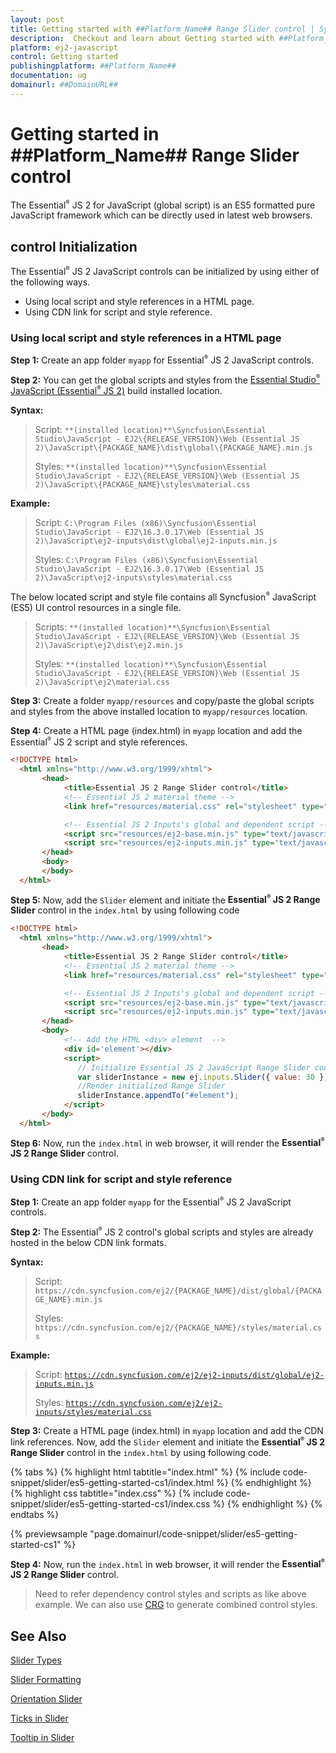 ```yaml
---
layout: post
title: Getting started with ##Platform_Name## Range Slider control | Syncfusion
description:  Checkout and learn about Getting started with ##Platform_Name## Range Slider control of Syncfusion Essential JS 2 and more details.
platform: ej2-javascript
control: Getting started 
publishingplatform: ##Platform_Name##
documentation: ug
domainurl: ##DomainURL##
---
```


# Getting started in ##Platform_Name## Range Slider control

The Essential<sup style="font-size:70%">&reg;</sup> JS 2 for JavaScript (global script) is an ES5 formatted pure JavaScript framework which can be directly used in latest web browsers.

## control Initialization

The Essential<sup style="font-size:70%">&reg;</sup> JS 2 JavaScript controls can be initialized by using either of the following ways.

* Using local script and style references in a HTML page.
* Using CDN link for script and style reference.

### Using local script and style references in a HTML page

**Step 1:** Create an app folder `myapp` for Essential<sup style="font-size:70%">&reg;</sup> JS 2 JavaScript controls.

**Step 2:** You can get the global scripts and styles from the [Essential Studio<sup style="font-size:70%">&reg;</sup> JavaScript (Essential<sup style="font-size:70%">&reg;</sup> JS 2)](https://www.syncfusion.com/downloads/essential-js2) build installed location.

**Syntax:**
> Script: `**(installed location)**\Syncfusion\Essential Studio\JavaScript - EJ2\{RELEASE_VERSION}\Web (Essential JS 2)\JavaScript\{PACKAGE_NAME}\dist\global\{PACKAGE_NAME}.min.js`
>
> Styles: `**(installed location)**\Syncfusion\Essential Studio\JavaScript - EJ2\{RELEASE_VERSION}\Web (Essential JS 2)\JavaScript\{PACKAGE_NAME}\styles\material.css`

**Example:**

> Script: `C:\Program Files (x86)\Syncfusion\Essential Studio\JavaScript - EJ2\16.3.0.17\Web (Essential JS 2)\JavaScript\ej2-inputs\dist\global\ej2-inputs.min.js`
>
> Styles: `C:\Program Files (x86)\Syncfusion\Essential Studio\JavaScript - EJ2\16.3.0.17\Web (Essential JS 2)\JavaScript\ej2-inputs\styles\material.css`

The below located script and style file contains all Syncfusion<sup style="font-size:70%">&reg;</sup> JavaScript (ES5) UI control resources in a single file.

> Scripts: `**(installed location)**\Syncfusion\Essential Studio\JavaScript - EJ2\{RELEASE_VERSION}\Web (Essential JS 2)\JavaScript\ej2\dist\ej2.min.js`
>
> Styles: `**(installed location)**\Syncfusion\Essential Studio\JavaScript - EJ2\{RELEASE_VERSION}\Web (Essential JS 2)\JavaScript\ej2\material.css`

**Step 3:** Create a folder `myapp/resources` and copy/paste the global scripts and styles from the above installed location to `myapp/resources` location.

**Step 4:** Create a HTML page (index.html) in `myapp` location and add the Essential<sup style="font-size:70%">&reg;</sup> JS 2 script and style references.

```html
<!DOCTYPE html>
  <html xmlns="http://www.w3.org/1999/xhtml">
       <head>
            <title>Essential JS 2 Range Slider control</title>
            <!-- Essential JS 2 material theme -->
            <link href="resources/material.css" rel="stylesheet" type="text/css"/>

            <!-- Essential JS 2 Inputs's global and dependent script -->
            <script src="resources/ej2-base.min.js" type="text/javascript"></script>
            <script src="resources/ej2-inputs.min.js" type="text/javascript"></script>
       </head>
       <body>
       </body>
  </html>
```

**Step 5:** Now, add the `Slider` element and initiate the **Essential<sup style="font-size:70%">&reg;</sup> JS 2 Range Slider** control in the `index.html` by using following code

```html
<!DOCTYPE html>
  <html xmlns="http://www.w3.org/1999/xhtml">
       <head>
            <title>Essential JS 2 Range Slider control</title>
            <!-- Essential JS 2 material theme -->
            <link href="resources/material.css" rel="stylesheet" type="text/css"/>

            <!-- Essential JS 2 Inputs's global and dependent script -->
            <script src="resources/ej2-base.min.js" type="text/javascript"></script>
            <script src="resources/ej2-inputs.min.js" type="text/javascript"></script>
       </head>
       <body>
            <!-- Add the HTML <div> element  -->
            <div id='element'></div>
            <script>
               // Initialize Essential JS 2 JavaScript Range Slider control
               var sliderInstance = new ej.inputs.Slider({ value: 30 });
               //Render initialized Range Slider
               sliderInstance.appendTo("#element");
            </script>
       </body>
  </html>
```

**Step 6:** Now, run the `index.html` in web browser, it will render the **Essential<sup style="font-size:70%">&reg;</sup> JS 2 Range Slider** control.

### Using CDN link for script and style reference

**Step 1:** Create an app folder `myapp` for the Essential<sup style="font-size:70%">&reg;</sup> JS 2 JavaScript controls.

**Step 2:** The Essential<sup style="font-size:70%">&reg;</sup> JS 2 control's global scripts and styles are already hosted in the below CDN link formats.

**Syntax:**
> Script: `https://cdn.syncfusion.com/ej2/{PACKAGE_NAME}/dist/global/{PACKAGE_NAME}.min.js`
>
> Styles: `https://cdn.syncfusion.com/ej2/{PACKAGE_NAME}/styles/material.css`

**Example:**
> Script: [`https://cdn.syncfusion.com/ej2/ej2-inputs/dist/global/ej2-inputs.min.js`](https://cdn.syncfusion.com/ej2/ej2-inputs/dist/global/ej2-inputs.min.js)
>
> Styles: [`https://cdn.syncfusion.com/ej2/ej2-inputs/styles/material.css`](https://cdn.syncfusion.com/ej2/ej2-inputs/styles/material.css)

**Step 3:** Create a HTML page (index.html) in `myapp` location and add the CDN link references. Now, add the `Slider` element and initiate the **Essential<sup style="font-size:70%">&reg;</sup> JS 2 Range Slider** control in the `index.html` by using following code.

{% tabs %}
{% highlight html tabtitle="index.html" %}
{% include code-snippet/slider/es5-getting-started-cs1/index.html %}
{% endhighlight %}
{% highlight css tabtitle="index.css" %}
{% include code-snippet/slider/es5-getting-started-cs1/index.css %}
{% endhighlight %}
{% endtabs %}
        
{% previewsample "page.domainurl/code-snippet/slider/es5-getting-started-cs1" %}

**Step 4:** Now, run the `index.html` in web browser, it will render the **Essential<sup style="font-size:70%">&reg;</sup> JS 2 Range Slider** control.

> Need to refer dependency control styles and scripts as like above example. We can also use [CRG](https://crg.syncfusion.com/) to generate combined control styles.

## See Also

[Slider Types](./types/)

[Slider Formatting](./format/)

[Orientation Slider](./orientation/)

[Ticks in Slider](./ticks/)

[Tooltip in Slider](./tooltip/)